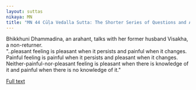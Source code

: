 ```yaml
---
layout: suttas
nikaya: MN
title: "MN 44 Cūḷa Vedalla Sutta: The Shorter Series of Questions and Answers"
---
```


Bhikkhuni Dhammadina, an arahant, talks with her former husband Visakha, a non-returner.  
"..pleasant feeling is pleasant when it persists and painful when it changes.  
Painful feeling is painful when it persists and pleasant when it changes.  
Neither-painful-nor-pleasant feeling is pleasant when there is knowledge of it and painful when there is no knowledge of it."

[Full text](https://www.dhammatalks.org/suttas/MN/MN44.html)
